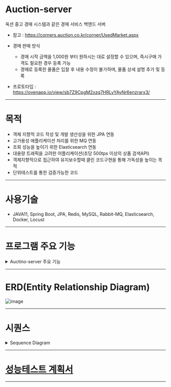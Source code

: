 # Auction-server
옥션 중고 경매 시스템과 같은 경매 서비스 백엔드 서버

- 참고 : https://corners.auction.co.kr/corner/UsedMarket.aspx

- 경매 판매 방식
    - 경매 시작 금액을 1,000원 부터 원하시는 대로 설정할 수 있으며, 즉시구매 가격도 필요한 경우 등록 가능
    - 경매로 등록한 물품은 입찰 후 내용 수정이 불가하며, 물품 상세 설명 추가 및 등록
- 프로토타입 : https://ovenapp.io/view/sb7Z9CpgM2xzq7HRLyYAyNr6enzrarx3/
---
# 목적
- 객체 지향적 코드 작성 및 개발 생산성을 위한 JPA 연동
- 고가용성 애플리케이션 처리를 위한 MQ 연동
- 조회 성능을 높이기 위한 Elasticsearch 연동
- 대용량 트래픽을 고려한 어플리케이션(초당 500tps 이상의 상품 검색API)
- 객체지향적으로 접근하여 유지보수할때 클린 코드구현을 통해 가독성을 높이는 목적
- 단위테스트를 통한 검증가능한 코드

---
# 사용기술
- JAVA11, Spring Boot, JPA, Redis, MySQL, Rabbit-MQ, Elasticsearch, Docker, Locust
---
# 프로그램 주요 기능
<details><summary>Auctino-server 주요 기능</summary>
- 회원관리
    - 회원가입 기능, 회원 수정, 회원탈퇴
    - 아이디 중복 체크
    - 비밀번호 암호화
    - 로그인, 로그아웃
    - 회원 수정
    - 유저 상태(판매자, 구매자, 관리자, 인증대기)
    - 본인확인 기능(이메일을 통한 인증)
- 상품 관리 및 경매 상태 관리
    - 상품 등록, 조회, 삭제 기능
    - 상품 문의 기능(댓글)
    - 입찰 종료 상품은 자신만 조회
    - 상품 상태관리
        - 상품 등록
        - 경매 시작
        - 경매 종료
        - 배송 중
        - 배송 완료
        - 경매 일시 정지(관리자에 의한)
        - 물품 삭제(관리자에 의한)
- 관리자 기능
    - 이상 유저 제재
    - 카테고리 관리
        - 입찰 단위 설정
    - 공지글 추가
    - 상품 관리
- 상품 검색
    - 상품이름, 판매자, 카테고리로 검색
    - 입찰자가 많은 순으로 정렬
    - 최저, 최고 즉시 구매가 순
    - 최저, 최고 입찰가 순
- 입찰 기능
    - 즉시 구매
        - 즉시 구매가로 입찰시 Toss Payments 결제 요청 API, 승인 API 연동
    - 입찰
        - 최저 입찰 단가
        - 최고 입찰 단가
        - 입찰 단위
        - 입찰 종료시 최고가 Toss Payments 결제 요청 API, 승인 API 연동
        - 유효성 체크
            - 물품id, 입찰자id, 가격 3가지로 이전 요청이 있는지 확인
    - 히스토리 데이터 추가(입찰시간, 입찰자, 입찰가, 판매자, 즉시구매가)
- 알림
    - 시작 및 종료 알림
    - 입찰시 알림
    - 경매 결과 알림
    - 경매 기록(ID, 입찰일자, 입찰가격)
- 경매 이력 조회
    - 자신의 경매 기록 확인
    - 상품의 경매 기록 확인
 - 결제관리
    - 취소 API(Toss Payments 결제 취소 API 연동)
    - 환불 API(Toss Payments 결제 환불 API 연동)
    - 결제 이력 정보 조회 API
    - 유효성 체크
        - 가격, 물품 상태 확인
    
</details>

---
# ERD(Entity Relationship Diagram)
![image](https://github.com/gamsayeon/Auction-Server/assets/75170367/863b5bdf-4e4b-41ef-85d9-4ed6c20e07e1)

---
# 시퀀스
<details><summary>Sequence Diagram</summary>
    
## 입찰 시퀀스
![입찰API 시퀀스](https://github.com/gamsayeon/Auction-Server/assets/75170367/f16b41a9-5384-47a3-9944-b15803d41ebc)
 

## 결제 시퀀스
![결제API 시퀀스](https://github.com/gamsayeon/Auction-Server/assets/75170367/ca2aa8f7-df41-4c66-b04f-085e32061bb6)

</details>

---

# [성능테스트 계획서](https://lean-pen-0eb.notion.site/b25e5f901d9f4bacae7fb39c1a48fea5?pvs=4)

---
